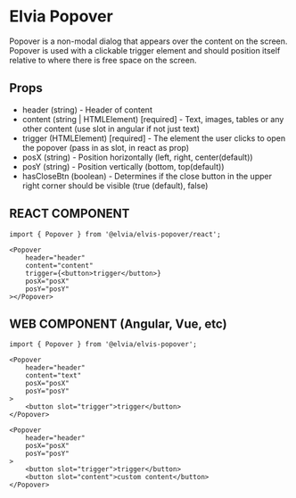 # Elvia Popover

Popover is a non-modal dialog that appears over the content on the screen. Popover is used with a clickable
trigger element and should position itself relative to where there is free space on the screen.

## Props

- header (string) - Header of content
- content (string | HTMLElement) [required] - Text, images, tables or any other content (use slot in angular
  if not just text)
- trigger (HTMLElement) [required] - The element the user clicks to open the popover (pass in as slot, in
  react as prop)
- posX (string) - Position horizontally (left, right, center(default))
- posY (string) - Position vertically (bottom, top(default))
- hasCloseBtn (boolean) - Determines if the close button in the upper right corner should be visible (true
  (default), false)

## REACT COMPONENT

```
import { Popover } from '@elvia/elvis-popover/react';
```

```
<Popover
    header="header"
    content="content"
    trigger={<button>trigger</button>}
    posX="posX"
    posY="posY"
></Popover>
```

## WEB COMPONENT (Angular, Vue, etc)

```
import { Popover } from '@elvia/elvis-popover';
```

```
<Popover
    header="header"
    content="text"
    posX="posX"
    posY="posY"
>
    <button slot="trigger">trigger</button>
</Popover>

<Popover
    header="header"
    posX="posX"
    posY="posY"
>
    <button slot="trigger">trigger</button>
    <button slot="content">custom content</button>
</Popover>
```
